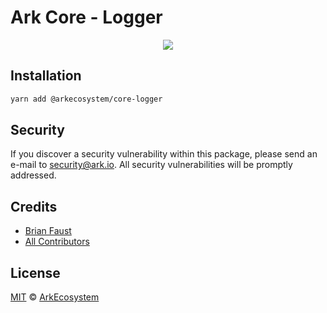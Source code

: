 # Ark Core - Logger

<p align="center">
    <img src="../../banner.png?sanitize=true" />
</p>

## Installation

```bash
yarn add @arkecosystem/core-logger
```

## Security

If you discover a security vulnerability within this package, please send an e-mail to security@ark.io. All security vulnerabilities will be promptly addressed.

## Credits

-   [Brian Faust](https://github.com/faustbrian)
-   [All Contributors](../../../../contributors)

## License

[MIT](LICENSE) © [ArkEcosystem](https://ark.io)
